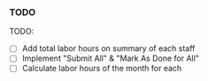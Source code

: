 
### TODO
TODO:
- [ ] Add total labor hours on summary of each staff
- [ ] Implement "Submit All" & "Mark As Done for All"
- [ ] Calculate labor hours of the month for each